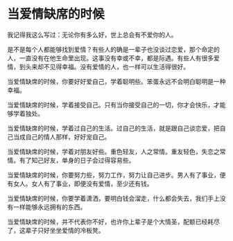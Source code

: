 # 当爱情缺席的时候

我记得我这么写过：无论你有多么好，世上总会有不爱你的人。 

是不是每个人都能够找到爱情？有些人的确是一辈子也没谈过恋爱，那个命定的人，一直没有在他生命里出现。这事没有幸或不幸，都是际遇。有些人有很多爱情，到头来却不见得幸福。没有爱情的人，也一样可以生活得很好。 

当爱情缺席的时候，你要好好爱自己，学着聪明些。笨蛋永远不会明白聪明是一种幸福。 

当爱情缺席的时候，学着接受自己。只有当你接受自己的一切，你才会快乐，才能够学着独处。 

当爱情缺席的时候，学着过自己的生活。过自己的生活，就是跟自己谈恋爱，把自己当成自己的情人那样，好好宠自己。 

当爱情缺席的时候，学着对朋友好些。重色轻友，人之常情。重友轻色，失恋之常情。有了知己好友，单身的日子会过得容易些。 

当爱情缺席的时候，你要努力些，努力工作，努力让自己进步。男人有了事业，便有女人。女人有了事业，即便没有爱情，至少还有钱。 

当爱情缺席的时候，你要学着潇洒，要明白钱会溜走，什么都会失去，我们手上没有一样能够永远拥有的东西。 

当爱情缺席的时候，并不代表你不好，也许你上辈子是个大情圣，配额已经耗尽了，这辈子只好坐坐爱情的冷板凳。